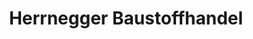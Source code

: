 ---
title: "Herrnegger Baustoffhandel"
url: /strassen/herrnegger-baustoffhandel/
shop: Baustoffe
---